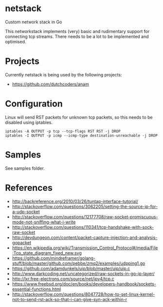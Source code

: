 # netstack
Custom network stack in Go

This networkstack implements (very) basic and rudimentary support for connecting tcp streams. There needs to be a lot to be implemented and optimised.

# Projects

Currently netstack is being used by the following projects:

* https://github.com/dutchcoders/anam

# Configuration 

Linux will send RST packets for unknown tcp packets, so this needs to be disabled using iptables. 

```
iptables -A OUTPUT -p tcp --tcp-flags RST RST -j DROP
iptables -I OUTPUT -p icmp --icmp-type destination-unreachable -j DROP
```

# Samples

See samples folder.

# References

* http://backreference.org/2010/03/26/tuntap-interface-tutorial/
* http://stackoverflow.com/questions/3062205/setting-the-source-ip-for-a-udp-socket
* http://stackoverflow.com/questions/12177708/raw-socket-promiscuous-mode-not-sniffing-what-i-write
* http://stackoverflow.com/questions/110341/tcp-handshake-with-sock-raw-socket
* http://devdungeon.com/content/packet-capture-injection-and-analysis-gopacket
* https://en.wikipedia.org/wiki/Transmission_Control_Protocol#/media/File:Tcp_state_diagram_fixed_new.svg
* https://github.com/mindreframer/golang-stuff/blob/master/github.com/pebbe/zmq2/examples/udpping1.go
* https://github.com/adamdunkels/uip/blob/master/uip/uip.c
* http://www.darkcoding.net/uncategorized/raw-sockets-in-go-ip-layer/
* http://lxr.free-electrons.com/source/net/ipv4/tcp.c<F37>
* https://www.freebsd.org/doc/en/books/developers-handbook/sockets-essential-functions.html
* http://stackoverflow.com/questions/8047728/how-to-set-linux-kernel-not-to-send-rst-ack-so-that-i-can-give-syn-ack-within-r


